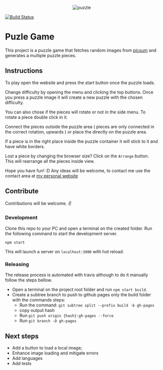 <p align="center">
  <img src="https://github.com/diogoperes/puzzle/blob/master/site/img/puzzle.gif" alt="puzzle"/>
</p>

[![Build Status](https://travis-ci.org/diogoperes/puzzle.svg?branch=master)](https://travis-ci.org/diogoperes/puzzle)

# Puzle Game

This project is a puzzle game that fetches random images from [picsum](https://picsum.photos/) and generates a multiple puzzle pieces.


## Instructions

To play open the website and press the start button once the puzzle loads.

Change difficulty by opening the menu and clicking the top buttons. 
Once you press a puzzle image it will create a new puzzle with the chosen difficulty.

You can also chose if the pieces will rotate or not in the side menu. To rotate a piece double click in it.

Connect the pieces outside the puzzle area ( pieces are only connected in the correct rotation, upwards ) or place the directly on the puzzle area.

If a piece is in the right place inside the puzzle container it will stick to it and have white borders.

Lost a piece by changing the browser size? Click on the `Arrange` button. This will rearrange all the pieces inside view.

Hope you have fun! :D Any ideas will be welcome, to contact me use the contact area at [my personal website](http://www.mrperes.com/)

## Contribute

Contributions will be welcome. :v:

### Development

Clone this repo to your PC and open a terminal on the created folder.
Run the following command to start the development server.

```
npm start
```

This will launch a server on `localhost:3000` with hot reload.

### Releasing

The release process is automated with travis although to do it manually follow the steps bellow.

* Open a terminal on the project root folder and run `npm start build`.
* Create a subtree branch to push to github pages only the build folder with the commands steps:
  * Run the command: `git subtree split --prefix build -b gh-pages`
  * copy output hash
  * Run `git push origin {hash}:gh-pages --force`
  * Run `git branch -D gh-pages`

## Next steps

* Add a button to load a local image;
* Enhance image loading and mitigate errors
* Add languages
* Add tests
